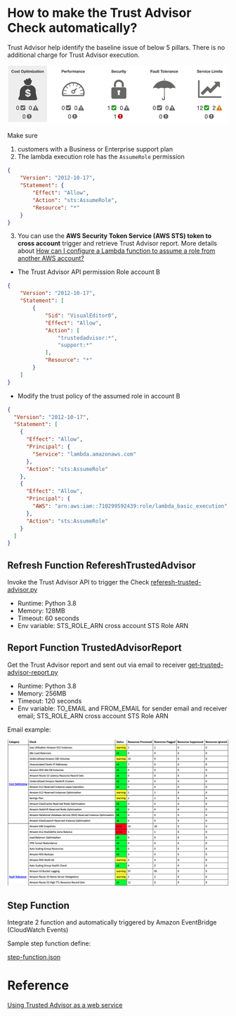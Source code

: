 # How to make the Trust Advisor Check automatically?

Trust Advisor help identify the baseline issue of below 5 pillars. There is no additional charge for Trust Advisor execution.

![5 pillars](media/pillars.png)

Make sure 
1. customers with a Business or Enterprise support plan
2. The lambda execution role has the `AssumeRole` permission
```json
{
    "Version": "2012-10-17",
    "Statement": {
        "Effect": "Allow",
        "Action": "sts:AssumeRole",
        "Resource": "*"
    }
}
```
3. You can use the **AWS Security Token Service (AWS STS) token to cross account** trigger and retrieve Trust Advisor report. More details about [How can I configure a Lambda function to assume a role from another AWS account?](https://aws.amazon.com/premiumsupport/knowledge-center/lambda-function-assume-iam-role/)

- The Trust Advisor API permission Role account B
```json
{
    "Version": "2012-10-17",
    "Statement": [
        {
            "Sid": "VisualEditor0",
            "Effect": "Allow",
            "Action": [
                "trustedadvisor:*",
                "support:*"
            ],
            "Resource": "*"
        }
    ]
}
```

- Modify the trust policy of the assumed role in account B
```json
{
  "Version": "2012-10-17",
  "Statement": [
    {
      "Effect": "Allow",
      "Principal": {
        "Service": "lambda.amazonaws.com"
      },
      "Action": "sts:AssumeRole"
    },
    {
      "Effect": "Allow",
      "Principal": {
        "AWS": "arn:aws:iam::710299592439:role/lambda_basic_execution"
      },
      "Action": "sts:AssumeRole"
    }
  ]
}
```

## Refresh Function RefereshTrustedAdvisor

Invoke the Trust Advisor API to trigger the Check [referesh-trusted-advisor.py](script/referesh-trusted-advisor.py)

- Runtime: Python 3.8
- Memory: 128MB
- Timeout: 60 seconds
- Env variable: STS_ROLE_ARN cross account STS Role ARN

## Report Function TrustedAdvisorReport

Get the Trust Advisor report and sent out via email to receiver [get-trusted-advisor-report.py](script/get-trusted-advisor-report.py)

- Runtime: Python 3.8
- Memory: 256MB
- Timeout: 120 seconds
- Env variable: TO_EMAIL and FROM_EMAIL for sender email and receiver email; STS_ROLE_ARN cross account STS Role ARN

Email example:

![reports](media/reports.png)

## Step Function

Integrate 2 function and automatically triggered by Amazon EventBridge (CloudWatch Events)

Sample step function define:

[step-function.json](script/step-function.json)

# Reference
[Using Trusted Advisor as a web service](https://docs.aws.amazon.com/awssupport/latest/user/trustedadvisor.html)